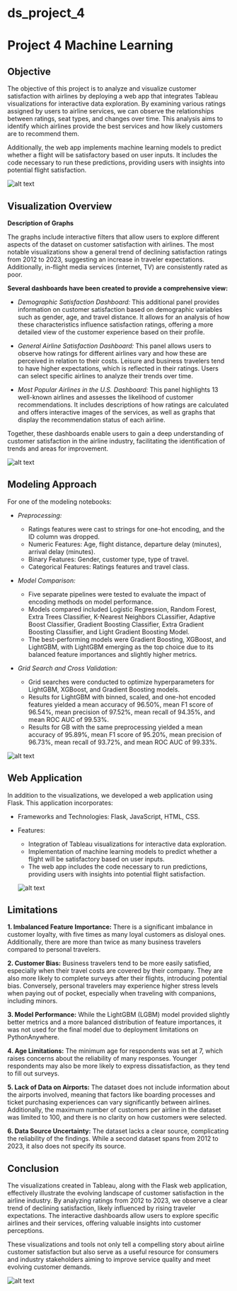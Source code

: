 # ds_project_4
Project 4 Machine Learning
===
Objective
---
The objective of this project is to analyze and visualize customer satisfaction with airlines by deploying a web app that integrates Tableau visualizations for interactive data exploration. By examining various ratings assigned by users to airline services, we can observe the relationships between ratings, seat types, and changes over time. This analysis aims to identify which airlines provide the best services and how likely customers are to recommend them.

Additionally, the web app implements machine learning models to predict whether a flight will be satisfactory based on user inputs. It includes the code necessary to run these predictions, providing users with insights into potential flight satisfaction.

![alt text](./Images/Machine_learning.PNG)

Visualization Overview
---
**Description of Graphs**

The graphs include interactive filters that allow users to explore different aspects of the dataset on customer satisfaction with airlines. The most notable visualizations show a general trend of declining satisfaction ratings from 2012 to 2023, suggesting an increase in traveler expectations. Additionally, in-flight media services (internet, TV) are consistently rated as poor.

**Several dashboards have been created to provide a comprehensive view:**

- *Demographic Satisfaction Dashboard:* This additional panel provides information on customer satisfaction based on demographic variables such as gender, age, and travel distance. It allows for an analysis of how these characteristics influence satisfaction ratings, offering a more detailed view of the customer experience based on their profile.

- *General Airline Satisfaction Dashboard:* This panel allows users to observe how ratings for different airlines vary and how these are perceived in relation to their costs. Leisure and business travelers tend to have higher expectations, which is reflected in their ratings. Users can select specific airlines to analyze their trends over time.

- *Most Popular Airlines in the U.S. Dashboard:* This panel highlights 13 well-known airlines and assesses the likelihood of customer recommendations. It includes descriptions of how ratings are calculated and offers interactive images of the services, as well as graphs that display the recommendation status of each airline.

Together, these dashboards enable users to gain a deep understanding of customer satisfaction in the airline industry, facilitating the identification of trends and areas for improvement.

![alt text](./Images/most_popular_airlines.PNG)

Modeling Approach
---
For one of the modeling notebooks:

- *Preprocessing:*

    - Ratings features were cast to strings for one-hot encoding, and the ID column was dropped.
    - Numeric Features: Age, flight distance, departure delay (minutes), arrival delay (minutes).
    - Binary Features: Gender, customer type, type of travel.
    - Categorical Features: Ratings features and travel class.

- *Model Comparison:*

    - Five separate pipelines were tested to evaluate the impact of encoding methods on model performance.
    - Models compared included Logistic Regression, Random Forest, Extra Trees Classifier, K-Nearest Neighbors CLassifier, Adaptive Boost Classifier, Gradient Boosting Classifier, Extra Gradient Boosting Classifier, and Light Gradient Boosting Model.
    - The best-performing models were Gradient Boosting, XGBoost, and LightGBM, with LightGBM emerging as the top choice due to its balanced feature importances and slightly higher metrics.

- *Grid Search and Cross Validation:*

    - Grid searches were conducted to optimize hyperparameters for LightGBM, XGBoost, and Gradient Boosting models.
    - Results for LightGBM with binned, scaled, and one-hot encoded features yielded a mean accuracy of 96.50%, mean F1 score of 96.54%, mean precision of 97.52%, mean recall of 94.35%, and mean ROC AUC of 99.53%.
    - Results for GB with the same preprocessing yielded a mean accuracy of 95.89%, mean F1 score of 95.20%, mean precision of 96.73%, mean recall of 93.72%, and mean ROC AUC of 99.33%.

![alt text](./Images/Model_FI.PNG)

Web Application
---
In addition to the visualizations, we developed a web application using Flask. This application incorporates:

- Frameworks and Technologies: Flask, JavaScript, HTML, CSS.
- Features:
    - Integration of Tableau visualizations for interactive data exploration.
    - Implementation of machine learning models to predict whether a flight will be satisfactory based on user inputs.
    - The web app includes the code necessary to run predictions, providing users with insights into potential flight satisfaction.

    ![alt text](./Images/web.PNG)

Limitations
--
**1. Imbalanced Feature Importance:** There is a significant imbalance in customer loyalty, with five times as many loyal customers as disloyal ones. Additionally, there are more than twice as many business travelers compared to personal travelers.

**2. Customer Bias:** Business travelers tend to be more easily satisfied, especially when their travel costs are covered by their company. They are also more likely to complete surveys after their flights, introducing potential bias. Conversely, personal travelers may experience higher stress levels when paying out of pocket, especially when traveling with companions, including minors.

**3. Model Performance:** While the LightGBM (LGBM) model provided slightly better metrics and a more balanced distribution of feature importances, it was not used for the final model due to deployment limitations on PythonAnywhere.

**4. Age Limitations:** The minimum age for respondents was set at 7, which raises concerns about the reliability of many responses. Younger respondents may also be more likely to express dissatisfaction, as they tend to fill out surveys.

**5. Lack of Data on Airports:** The dataset does not include information about the airports involved, meaning that factors like boarding processes and ticket purchasing experiences can vary significantly between airlines. Additionally, the maximum number of customers per airline in the dataset was limited to 100, and there is no clarity on how customers were selected.

**6. Data Source Uncertainty:** The dataset lacks a clear source, complicating the reliability of the findings. While a second dataset spans from 2012 to 2023, it also does not specify its source.

Conclusion
---
The visualizations created in Tableau, along with the Flask web application, effectively illustrate the evolving landscape of customer satisfaction in the airline industry. By analyzing ratings from 2012 to 2023, we observe a clear trend of declining satisfaction, likely influenced by rising traveler expectations. The interactive dashboards allow users to explore specific airlines and their services, offering valuable insights into customer perceptions.

These visualizations and tools not only tell a compelling story about airline customer satisfaction but also serve as a useful resource for consumers and industry stakeholders aiming to improve service quality and meet evolving customer demands.

![alt text](./Images/sources.PNG)
